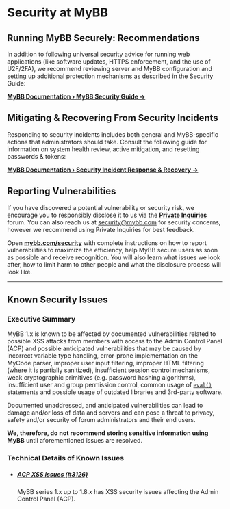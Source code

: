 # Security at MyBB

## Running MyBB Securely: Recommendations
In addition to following universal security advice for running web applications (like software updates, HTTPS enforcement, and the use of U2F/2FA), we recommend reviewing server and MyBB configuration and setting up additional protection mechanisms as described in the Security Guide:

[**MyBB Documentation &rsaquo; MyBB Security Guide &rarr;**](https://docs.mybb.com/1.8/administration/security/protection/)

## Mitigating & Recovering From Security Incidents
Responding to security incidents includes both general and MyBB-specific actions that administrators should take. Consult the following guide for information on system health review, active mitigation, and resetting passwords & tokens:

[**MyBB Documentation &rsaquo; Security Incident Response & Recovery &rarr;**](https://docs.mybb.com/1.8/administration/security/recovery/)

## Reporting Vulnerabilities

If you have discovered a potential vulnerability or security risk, we encourage you to responsibly disclose it to us via the [**Private Inquiries**](https://community.mybb.com/forum-135.html) forum. You can also reach us at security@mybb.com for security concerns, however we recommend using Private Inquiries for best feedback.

Open [**mybb.com/security**](https://mybb.com/get-involved/security/#composing-a-good-report) with complete instructions on how to report vulnerabilities to maximize the efficiency, help MyBB secure users as soon as possible and receive recognition. You will also learn what issues we look after, how to limit harm to other people and what the disclosure process will look like.

---

## Known Security Issues

### Executive Summary
MyBB 1.x is known to be affected by documented vulnerabilities related to possible XSS attacks from members with access to the Admin Control Panel (ACP) and possible anticipated vulnerabilities that may be caused by incorrect variable type handling, error-prone implementation on the MyCode parser, improper user input filtering, improper HTML filtering (where it is partially sanitized), insufficient session control mechanisms, weak cryptographic primitives (e.g. password hashing algorithms), insufficient user and group permission control, common usage of [`eval()`](https://secure.php.net/eval) statements and possible usage of outdated libraries and 3rd-party software.

Documented unaddressed, and anticipated vulnerabilities can lead to damage and/or loss of data and servers and can pose a threat to privacy, safety and/or security of forum administrators and their end users.

**We, therefore, do not recommend storing sensitive information using MyBB** until aforementioned issues are resolved.

### Technical Details of Known Issues
- ##### [ACP XSS issues (#3126)](https://github.com/mybb/mybb/issues/3126)
  MyBB series 1.x up to 1.8.x has XSS security issues affecting the Admin Control Panel (ACP).
